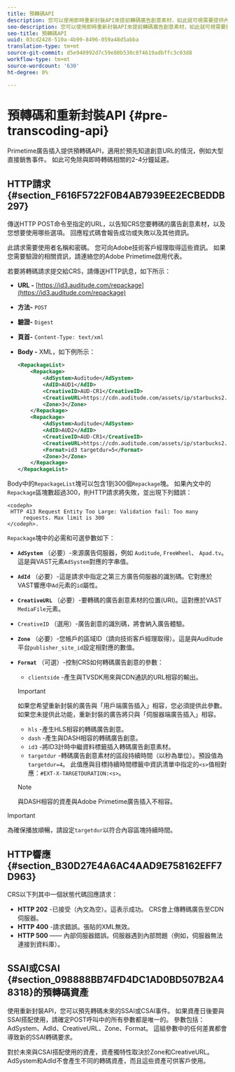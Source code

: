 ```yaml
---
title: 預轉碼API
description: 您可以使用即時重新封裝API來提前轉碼廣告創意素材，如此就可視需要提供內容相容版本，避免與即時(JIT)重新封裝相關的2-4分鐘延遲。
seo-description: 您可以使用即時重新封裝API來提前轉碼廣告創意素材，如此就可視需要提供內容相容版本，避免與即時(JIT)重新封裝相關的2-4分鐘延遲。
seo-title: 預轉碼API
uuid: 03cd2428-510a-4b99-8496-059a48d5abba
translation-type: tm+mt
source-git-commit: d5e948992d7c59e80b530c8f4619adbffc3c03d8
workflow-type: tm+mt
source-wordcount: '630'
ht-degree: 0%

---
```



# 預轉碼和重新封裝API {#pre-transcoding-api}

Primetime廣告插入提供預轉碼API，適用於預先知道創意URL的情況，例如大型直接銷售事件。  如此可免除與即時轉碼相關的2-4分鐘延遲。

## HTTP請求{#section_F616F5722F0B4AB7939EE2ECBEDDB297}

傳送HTTP POST命令至指定的URL，以告知CRS您要轉碼的廣告創意素材，以及您想要使用哪些選項。 回應程式碼會報告成功或失敗以及其他資訊。

此請求需要使用者名稱和密碼。 您可向Adobe技術客戶經理取得這些資訊。 如果您需要驗證的相關資訊，請連絡您的Adobe Primetime啟用代表。

若要將轉碼請求提交給CRS，請傳送HTTP訊息，如下所示：

* **URL -** [https://id3.auditude.com/repackage](https://id3.auditude.com/repackage)

* **方法-** `POST`

* **驗證-** `Digest`

* **頁首-** `Content-Type: text/xml`

* **Body -** XML，如下例所示：

   ```xml
   <RepackageList>
       <Repackage>
           <AdSystem>Auditude</AdSystem>
           <AdID>AUD1</AdID>
           <CreativeID>AUD-CR1</CreativeID>
           <CreativeURL>https://cdn.auditude.com/assets/ip/starbucks2.mp4</CreativeURL>
           <Zone>3</Zone>
       </Repackage>
       <Repackage>
           <AdSystem>Auditude</AdSystem>
           <AdID>AUD2</AdID>
           <CreativeID>AUD-CR1</CreativeID>
           <CreativeURL>https://cdn.auditude.com/assets/ip/starbucks2.mp4</CreativeURL>
           <Format>id3 targetdur=5</Format>
           <Zone>3</Zone>
       </Repackage>
   </RepackageList>
   ```

Body中的`RepackageList`塊可以包含1到300個`Repackage`塊。 如果內文中的`Repackage`區塊數超過300，則HTTP請求將失敗，並出現下列錯誤：

```
<codeph>
 HTTP 413 Request Entity Too Large: Validation fail: Too many
     requests. Max limit is 300
</codeph>.
```


`Repackage`塊中的必需和可選參數如下：

* **`AdSystem`** （必要）-來源廣告伺服器，例如 `Auditude`, `FreeWheel`、 `Apad.tv`。這是與VAST元素`AdSystem`對應的字串值。

* **`AdId`** （必要）-這是請求中指定之第三方廣告伺服器的識別碼。它對應於VAST響應中`Ad`元素的`id`屬性。

* **`CreativeURL`** （必要）-要轉碼的廣告創意素材的位置(URI)。這對應於VAST `MediaFile`元素。

* `CreativeID` （選用）-廣告創意的識別碼，將會納入廣告體驗。
* **`Zone`** （必要）-您帳戶的區域ID（請向技術客戶經理取得）。這是與Auditude平台`publisher_site_id`設定相對應的數值。

* **`Format`** （可選）-控制CRS如何轉碼廣告創意的參數：

   * `clientside` -產生與TVSDK用來與CDN通訊的URL相容的輸出。
   >[!IMPORTANT]
   >
   >如果您希望重新封裝的廣告與「用戶端廣告插入」相容，您必須提供此參數。 如果您未提供此功能，重新封裝的廣告將只與「伺服器端廣告插入」相容。

   * `hls` -產生HLS相容的轉碼廣告創意。
   * `dash` -產生與DASH相容的轉碼廣告創意。
   * `id3` -將ID3計時中繼資料標籤插入轉碼廣告創意素材。
   * `targetdur` -轉碼廣告創意素材的區段持續時間（以秒為單位）。預設值為`targetdur=4`。 此值應與目標持續時間標籤中資訊清單中指定的`<s>`值相對應：`#EXT-X-TARGETDURATION:<s>`。

   >[!NOTE]
   >
   >與DASH相容的資產與Adobe Primetime廣告插入不相容。

>[!IMPORTANT]
>
>為確保播放順暢，請設定`targetdur`以符合內容區塊持續時間。

## HTTP響應{#section_B30D27E4A6AC4AAD9E758162EFF7D963}

CRS以下列其中一個狀態代碼回應請求：

* **HTTP 202** -已接受（內文為空）。這表示成功。 CRS會上傳轉碼廣告至CDN伺服器。
* **HTTP 400** -請求錯誤。張貼的XML無效。
* **HTTP 500**  —— 內部伺服器錯誤。伺服器遇到內部問題（例如，伺服器無法連接到資料庫）。

## SSAI或CSAI {#section_098888BB74FD4DC1AD0BD507B2A48318}的預轉碼資產

使用重新封裝API，您可以預先轉碼未來的SSAI或CSAI事件。 如果資產日後要與SSAI搭配使用，請確定POST呼叫中的所有參數都是唯一的。 參數包括：AdSystem、AdId、CreativeURL、Zone、Format。 這組參數中的任何差異都會導致新的SSAI轉碼要求。

對於未來與CSAI搭配使用的資產，資產獨特性取決於Zone和CreativeURL。 AdSystem和AdId不會產生不同的轉碼資產，而且這些資產可供客戶使用。
